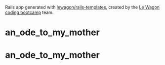 Rails app generated with [lewagon/rails-templates](https://github.com/lewagon/rails-templates), created by the [Le Wagon coding bootcamp](https://www.lewagon.com) team.
# an_ode_to_my_mother
# an_ode_to_my_mother
